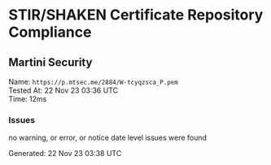 # STIR/SHAKEN Certificate Repository Compliance

## Martini Security

Name: `https://p.mtsec.me/2884/W-tcyqzsca_P.pem`\
Tested At: 22 Nov 23 03:36 UTC\
Time: 12ms

### Issues

no warning, or error, or notice date level issues were found

Generated: 22 Nov 23 03:38 UTC
